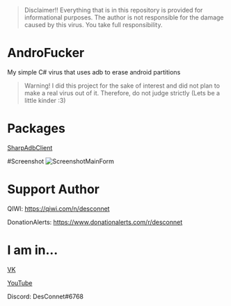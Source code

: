 > Disclaimer!!
Everything that is in this repository is provided for informational purposes. The author is not responsible for the damage caused by this virus. You take full responsibility.

# AndroFucker
My simple C# virus that uses adb to erase android partitions

> Warning!
> I did this project for the sake of interest and did not plan to make a real virus out of it. Therefore, do not judge strictly (Lets be a little kinder :3)

# Packages
[SharpAdbClient](https://www.nuget.org/packages/sharpadbclient/)

#Screenshot
![ScreenshotMainForm](https://user-images.githubusercontent.com/31757032/147943584-0e6593e9-6b16-46b6-8c3f-ed7ff2ab6428.png)

# Support Author
QIWI: https://qiwi.com/n/desconnet

DonationAlerts: https://www.donationalerts.com/r/desconnet

# I am in...
[VK](https://vk.com/endnet)

[YouTube](https://youtube.com/DesConnet)

Discord: DesConnet#6768
